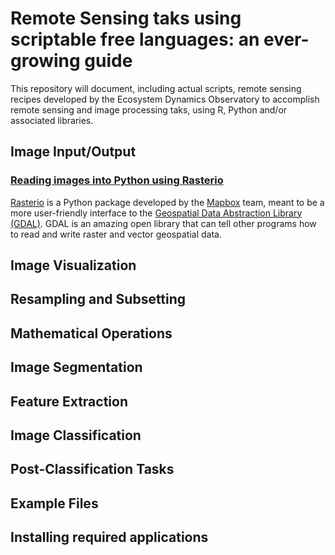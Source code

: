 # Remote Sensing taks using scriptable free languages: an ever-growing guide

This repository will document, including actual scripts, remote sensing recipes developed by the Ecosystem Dynamics Observatory to accomplish remote sensing and image processing taks, using R, Python and/or associated libraries.

## Image Input/Output

### [Reading images into Python using Rasterio](raster_io.md)

[Rasterio](https://mapbox.github.io/rasterio/index.html) is a Python package developed by the [Mapbox](https://www.mapbox.com/) team, meant to be a more user-friendly interface to the [Geospatial Data Abstraction Library (GDAL)](http://www.gdal.org/). GDAL is an amazing open library that can tell other programs how to read and write raster and vector geospatial data.

## Image Visualization

## Resampling and Subsetting

## Mathematical Operations

## Image Segmentation

## Feature Extraction

## Image Classification

## Post-Classification Tasks

## Example Files

## Installing required applications
